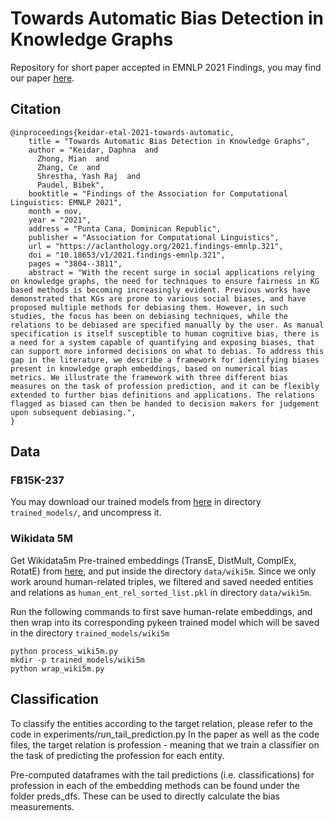# Towards Automatic Bias Detection in Knowledge Graphs
Repository for short paper accepted in EMNLP 2021 Findings, you may find our paper [here](
https://aclanthology.org/2021.findings-emnlp.321/).

## Citation

```
@inproceedings{keidar-etal-2021-towards-automatic,
    title = "Towards Automatic Bias Detection in Knowledge Graphs",
    author = "Keidar, Daphna  and
      Zhong, Mian  and
      Zhang, Ce  and
      Shrestha, Yash Raj  and
      Paudel, Bibek",
    booktitle = "Findings of the Association for Computational Linguistics: EMNLP 2021",
    month = nov,
    year = "2021",
    address = "Punta Cana, Dominican Republic",
    publisher = "Association for Computational Linguistics",
    url = "https://aclanthology.org/2021.findings-emnlp.321",
    doi = "10.18653/v1/2021.findings-emnlp.321",
    pages = "3804--3811",
    abstract = "With the recent surge in social applications relying on knowledge graphs, the need for techniques to ensure fairness in KG based methods is becoming increasingly evident. Previous works have demonstrated that KGs are prone to various social biases, and have proposed multiple methods for debiasing them. However, in such studies, the focus has been on debiasing techniques, while the relations to be debiased are specified manually by the user. As manual specification is itself susceptible to human cognitive bias, there is a need for a system capable of quantifying and exposing biases, that can support more informed decisions on what to debias. To address this gap in the literature, we describe a framework for identifying biases present in knowledge graph embeddings, based on numerical bias metrics. We illustrate the framework with three different bias measures on the task of profession prediction, and it can be flexibly extended to further bias definitions and applications. The relations flagged as biased can then be handed to decision makers for judgement upon subsequent debiasing.",
}
```

## Data
### FB15K-237
You may download our trained models from [here](https://polybox.ethz.ch/index.php/s/pLp8Bmp9abrytIQ) in directory `trained_models/`, and uncompress it.

### Wikidata 5M
Get Wikidata5m Pre-trained embeddings (TransE, DistMult, ComplEx, RotatE) from [here](https://graphvite.io/docs/latest/pretrained_model.html), and put inside the directory `data/wiki5m`. Since we only work around human-related triples, we filtered and saved needed entities and relations as `human_ent_rel_sorted_list.pkl` in directory `data/wiki5m`. 

Run the following commands to first save human-relate embeddings, and then wrap into its corresponding pykeen trained model which will be saved in the directory `trained_models/wiki5m`
```
python process_wiki5m.py
mkdir -p trained_models/wiki5m
python wrap_wiki5m.py
```
## Classification 
To classify the entities according to the target relation, please refer to the code in experiments/run_tail_prediction.py
In the paper as well as the code files, the target relation is profession - meaning that we train a classifier on the task of predicting the profession for each entity. 

Pre-computed dataframes with the tail predictions (i.e. classifications) for profession in each of the embedding methods can be found under the folder preds_dfs. These can be used to directly calculate the bias measurements. 
